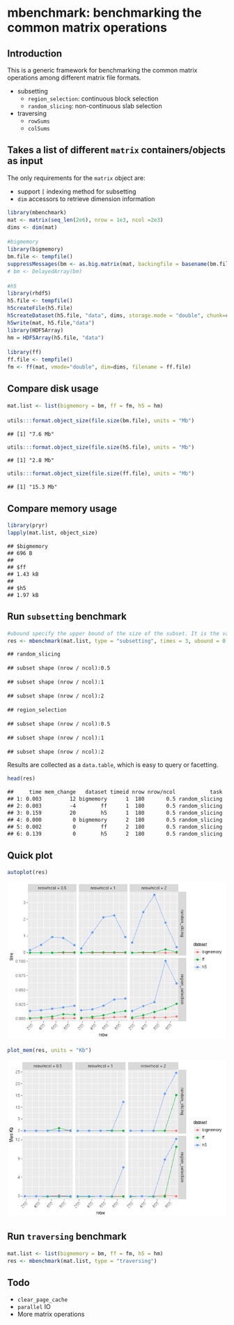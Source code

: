 mbenchmark: benchmarking the common matrix operations
================

Introduction
------------

This is a generic framework for benchmarking the common matrix operations among different matrix file formats.

-   subsetting
    -   `region_selection`: continuous block selection
    -   `random_slicing`: non-continuous slab selection
-   traversing
    -   `rowSums`
    -   `colSums`

Takes a list of different `matrix` containers/objects as input
--------------------------------------------------------------

The only requirements for the `matrix` object are:

-   support `[` indexing method for subsetting
-   `dim` accessors to retrieve dimension information

``` r
library(mbenchmark)
mat <- matrix(seq_len(2e6), nrow = 1e3, ncol =2e3)
dims <- dim(mat)

#bigmemory
library(bigmemory)
bm.file <- tempfile()
suppressMessages(bm <- as.big.matrix(mat, backingfile = basename(bm.file), backingpath = dirname(bm.file)))
# bm <- DelayedArray(bm)

#h5
library(rhdf5)
h5.file <- tempfile()
h5createFile(h5.file)
h5createDataset(h5.file, "data", dims, storage.mode = "double", chunk=c(100,100), level=7)
h5write(mat, h5.file,"data")
library(HDF5Array)
hm = HDF5Array(h5.file, "data")

library(ff)
ff.file <- tempfile()
fm <- ff(mat, vmode="double", dim=dims, filename = ff.file)
```

Compare disk usage
------------------

``` r
mat.list <- list(bigmemory = bm, ff = fm, h5 = hm)

utils:::format.object_size(file.size(bm.file), units = "Mb")
```

    ## [1] "7.6 Mb"

``` r
utils:::format.object_size(file.size(h5.file), units = "Mb")
```

    ## [1] "2.8 Mb"

``` r
utils:::format.object_size(file.size(ff.file), units = "Mb")
```

    ## [1] "15.3 Mb"

Compare memory usage
--------------------

``` r
library(pryr)
lapply(mat.list, object_size)
```

    ## $bigmemory
    ## 696 B
    ## 
    ## $ff
    ## 1.43 kB
    ## 
    ## $h5
    ## 1.97 kB

Run `subsetting` benchmark
--------------------------

``` r
#ubound specify the upper bound of the size of the subset. It is the value of the maximum percentage of original matrix
res <- mbenchmark(mat.list, type = "subsetting", times = 3, ubound = 0.9, trace_mem = TRUE, verbose = FALSE) 
```

    ## random_slicing

    ## subset shape (nrow / ncol):0.5

    ## subset shape (nrow / ncol):1

    ## subset shape (nrow / ncol):2

    ## region_selection

    ## subset shape (nrow / ncol):0.5

    ## subset shape (nrow / ncol):1

    ## subset shape (nrow / ncol):2

Results are collected as a `data.table`, which is easy to query or facetting.

``` r
head(res)
```

    ##     time mem_change   dataset timeid nrow nrow/ncol           task
    ## 1: 0.003         12 bigmemory      1  180       0.5 random_slicing
    ## 2: 0.003         -4        ff      1  180       0.5 random_slicing
    ## 3: 0.159         20        h5      1  180       0.5 random_slicing
    ## 4: 0.000          0 bigmemory      2  180       0.5 random_slicing
    ## 5: 0.002          0        ff      2  180       0.5 random_slicing
    ## 6: 0.139          0        h5      2  180       0.5 random_slicing

Quick plot
----------

``` r
autoplot(res)
```

![](README_files/figure-markdown_github/unnamed-chunk-6-1.png)

``` r
plot_mem(res, units = "Kb")
```

![](README_files/figure-markdown_github/unnamed-chunk-7-1.png)

Run `traversing` benchmark
--------------------------

``` r
mat.list <- list(bigmemory = bm, ff = fm, h5 = hm)
res <- mbenchmark(mat.list, type = "traversing")
```

Todo
----

-   `clear_page_cache`
-   `parallel` IO
-   More matrix operations
